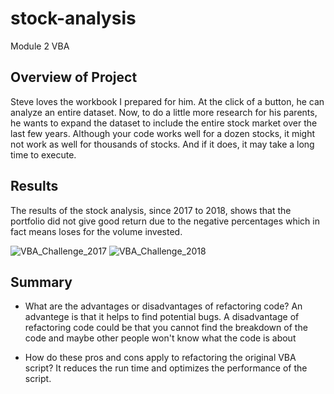 # stock-analysis
Module 2 VBA
## Overview of Project
Steve loves the workbook I prepared for him. At the click of a button, he can analyze an entire dataset. Now, to do a little more research for his parents, he wants to expand the dataset to include the entire stock market over the last few years. Although your code works well for a dozen stocks, it might not work as well for thousands of stocks. And if it does, it may take a long time to execute.


## Results
The results of the stock analysis, since 2017 to 2018, shows that the portfolio did not give good return due to the negative percentages which in fact means loses for the volume invested.

![VBA_Challenge_2017](https://user-images.githubusercontent.com/90117562/152934669-5f78e8e3-ebcc-4c3a-84e3-602aaeb41ed1.png)
![VBA_Challenge_2018](https://user-images.githubusercontent.com/90117562/152934689-f0ca06f5-5bb3-4c57-9b32-c5b60150d845.png)


## Summary

- What are the advantages or disadvantages of refactoring code?
An advantege is that it helps to find  potential bugs.
A disadvantage of refactoring code could be that you cannot find the breakdown of the code and maybe other people won't know what the code is about

- How do these pros and cons apply to refactoring the original VBA script?
It reduces the run time and optimizes the performance of the script.
